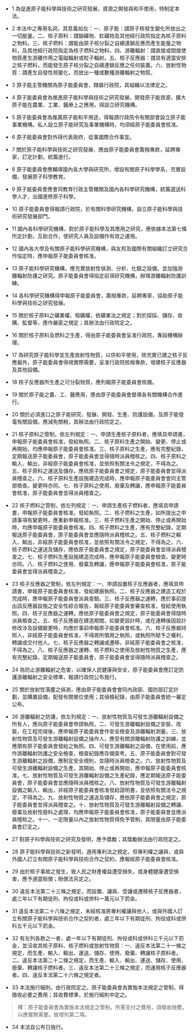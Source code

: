 * 1 為促進原子能科學與技術之研究發展，資源之開發與和平使用，特制定本法。

* 2 本法中之專用名詞，其意義如左：一、原子能：謂原子核發生變化所放出之一切能量。二、核子原料：謂鈾礦物、釷礦物及其他經行政院指定為核子原料之物料。三、核子燃料：謂能由原子核分裂之自續連鎖反應而產生能量之物料，及其他經行政院指定為核子燃料之物料。四、游離輻射：謂直接或間接使物質產生游離作用之電磁輻射或粒子輻射。五、核子反應器：謂具有適當安排之核子燃料，而能發生原子核分裂之自續連鎖反應之任何裝置。六、放射性物質：謂產生自發性核變化，而放出一種或數種游離輻射之物質。

* 3 原子能主管機關為原子能委員會，隸屬行政院，其組織以法律定之。

* 4 原子能委員會為推進原子能科學與技術之研究發展，開發原子能資源，擴大原子能在農業、工業、醫療上之應用，得設立研究機構。

* 5 原子能委員會為推廣原子能和平用途，得報請行政院令有關部會設立原子能事業機構。私人設立原子能研究及事業機構時，均須經原子能委員會核准。

* 6 原子能委員會對外得代表政府，從事國際合作事宜。

* 7 關於原子能科學與技術之研究發展，應由原子能委員會籌撥專款，延聘專家，訂定計劃，統籌進行。

* 8 原子能委員會應輔導國內各大學與研究所，增設有關原子科學學系，充實設備，發展原子科學教育。

* 9 原子能委員會應會同教育行政主管機關及國內各科學研究機構，統籌選送科學人才，出國進修原子科學。

* 10 原子能委員會得報請行政院，於有關科學研究機構，設立原子能科學與技術研究發展部門。

* 11 國內各科學研究機構，對於原子能科學及其應用之研究，應依據本法第七條所定計劃，互助合作，使研究人員及設備作有效之運用。

* 12 國內各大學及有關原子能科學研究機構，與友邦及國際有關組織訂立研究合作協定時，應申報原子能委員會核准。

* 13 原子能科學研究機構，應充實放射性偵測、分析、化驗之設備，並加強游離輻射防護之研究。原子能委員會得指定前項研究機構，辦理游離輻射防護訓練。

* 14 各科學研究機構得申報原子能委員會，籌撥專款，延聘專家，協助原子能科學與技術之研究發展。

* 15 關於核子原料之礦業權、租礦權，依礦業法之規定；對於探採、儲存、收購、監督等，應作嚴密之規定；其辦法由行政院定之。

* 16 關於核子原料及燃料之生產，得由原子能委員會呈准行政院，專設機構辦理。

* 17 為研究原子能科學並生產放射性物質，以供和平使用，除充實已建之核子反應器外，原子能委員會得視實際需要，呈准行政院核撥專款，增建核子反應器及其他設備。

* 18 核子反應器所生產之可分裂物質，應列報原子能委員會核備。

* 19 關於原子能之農、工、醫應用，應由原子能委員會督導各有關機構合作進行。

* 20 關於必須進口之原子能研究、發展、開發、生產、防護設備，及原子能發電有關設備，應減免關稅，其辦法由行政院定之。

* 21 核子原料之管制，依左列規定：一、申請生產核子原料者，應填具申請書，申報原子能委員會核准，發給執照。二、核子原料生產之開始、變更、停止或再開始，均應申報原子能委員會核准。三、核子原料之生產，應有完整紀錄，定期報送原子能委員會，原子能委員會並得隨時派員稽核之。四、核子原料之輸入、輸出，非經原子能委員會核准，並依照有關法令之規定，不得為之。五、核子原料之運送及儲存，應依原子能委員會之規定，原子能委員會並得派員稽查之。六、核子原料生產設施建造完成時，應申報原子能委員會會同主管部檢查。變更時亦同。七、核子原料之使用、廢棄及轉讓，應申報原子能委員會核准，原子能委員會並得派員稽查之。

* 22 核子燃料之管制，依左列規定：一、申請生產核子燃料者，應填具申請書，申報原子能委員會核准，發給執照。二、核子燃料之生產，如所提出之申請事項有變更時，應重新申報核准。三、核子燃料生產之開始、停止或再開始時，均應申報原子能委員會核准。四、核子燃料之生產，應有完整紀錄，定期報送原子能委員會，原子能委員會並應隨時派員稽核之。五、核子燃料之輸入、輸出，非經原子能委員會核准，並依照有關法令之規定，不得為之。六、核子燃料之運送及儲存，應依原子能委員會之規定，原子能委員會並得派員稽查之。七、核子燃料生產設施建造完成時，應申報原子能委員會檢查。變更時亦同。八、核子燃料之使用、廢棄及轉讓，應申報原子能委員會核准，原子能委員會並得派員稽查之。

* 23 核子反應器之管制，依左列規定：一、申請設置核子反應器者，應填具申請書，申報原子能委員會核准，發給建廠執照。二、核子反應器之建造工程於完成時，應申報原子能委員會派員查驗。三、核子反應器之運轉，應於事前提出該反應器設施之安全性綜合報告，報經原子能委員會審查核准，發給使用執照。四、核子反應器之運轉，應依原子能委員會之規定，原子能委員會得隨時派員檢查之。五、核子反應器在建造期間，如變更設計時，或在運轉後因設計修改涉及設備變更時，均應於事前申報原子能委員會核准。六、核子反應器持照人，非經原子能委員會核准，不得將所領用之執照，或執照所賦予之權利，轉讓或交付他人。七、核子反應器之轉讓或遷移，非經原子能委員會之核准，不得為之。八、核子反應器之運轉、核子燃料之使用及放射性物質之生產，應有完整紀錄，定期報送原子能委員會，原子能委員會並得隨時派員稽查之。

* 24 為防止游離輻射之危害，以確保人民健康與安全，原子能委員會應訂定防護游離輻射之安全標準，報請行政院公布施行。

* 25 關於放射性落塵之偵測，應由原子能委員會會同內政部、國防部訂定計劃，並購置設備，配發有關單位使用；其偵檢紀錄，由原子能委員會統一審定公布。

* 26 游離輻射之防護，依左列規定：一、放射性物質及可發生游離輻射設備之所有人，應向原子能委員會申請執照。二、可發生游離輻射設備之安裝、改裝，在工程完竣後，應申報原子能委員會作安全檢查及游離輻射測量。三、放射性物質及可發生游離輻射設備之操作人，應受有關游離輻射防護之訓練，並應領有原子能委員會發給之執照。四、可發生游離輻射之設備，在使用前，應作游離輻射防護之安全檢查，檢查紀錄應存備查考。五、原子能委員會對可發生游離輻射之設備，應制定安全規則，並隨時派員檢查之。六、放射性物質及可發生游離輻射設備之生產，其開始、停止或再開始，應申報原子能委員會核准。七、放射性物質及可發生游離輻射設備之生產紀錄，應定期報送原子能委員會，原子能委員會並應隨時派員稽核之。八、放射性物質及可發生游離輻射設備之輸入、輸出，非經原子能委員會核准發給證明書，並依照有關法令之規定，不得為之。九、放射性物質之運送及儲存，應依原子能委員會之規定，原子能委員會並得派員稽查之。十、放射性物質及可發生游離輻射設備之轉讓、廢棄及放射性廢料之處理，均應申報原子能委員會核准，原子能委員會並應派員稽核之。十一、一定限量以內之放射性物質得免予管制，其限量由原子能委員會訂定之。

* 27 對原子科學與技術之研究及發明，應予獎勵；其獎勵辦法由行政院定之。

* 28 原子能科學與技術之新發明，適用專利法之規定。但專利權之讓與，或與外國人訂立有關原子能科學與技術合作之契約，應報經原子能委員會核准。

* 29 由於核子事故之發生，致人民之財產權益遭受損失，或身體健康遭受損害，應予適當賠償；賠償法另定之。

* 30 違反本法第二十三條之規定，而設置、讓與、受讓或遷移核子反應器者，處三年以下有期徒刑、拘役或科或併科一萬元以下罰金。

* 31 違反本法第二十八條之規定，未經核准將專利權讓與他人，或與外國人訂立有關原子能科學與技術合作之契約者，處三年以下有期徒刑、拘役或科或併科五千元以下罰金。

* 32 有左列各款之一者，處一年以下有期徒刑、拘役或科或併科三千元以下罰金，並沒收其核子原料、核子燃料或放射性物質：一、違反本法第二十一條之規定，而生產、輸入、輸出、運送、儲存、使用、廢棄、轉讓核子原料者。二、違反本法第二十二條之規定，而生產、輸入、輸出、運送、儲存、使用、廢棄、轉讓核子燃料者。三、違反本法第二十三條之規定，而運用核子反應器者。四、違反本法第二十六條之規定者。

* 33 本法施行細則，由行政院定之。原子能委員會為實施本法規定之管制，得徵收必要之費用；其收費標準，於施行細則中定之。

> 釋：原子能委員會為實施本法規定之管制，所需支付之費用，須徵收規費，以應實際需要。故增列第二項。

* 34 本法自公布日施行。

